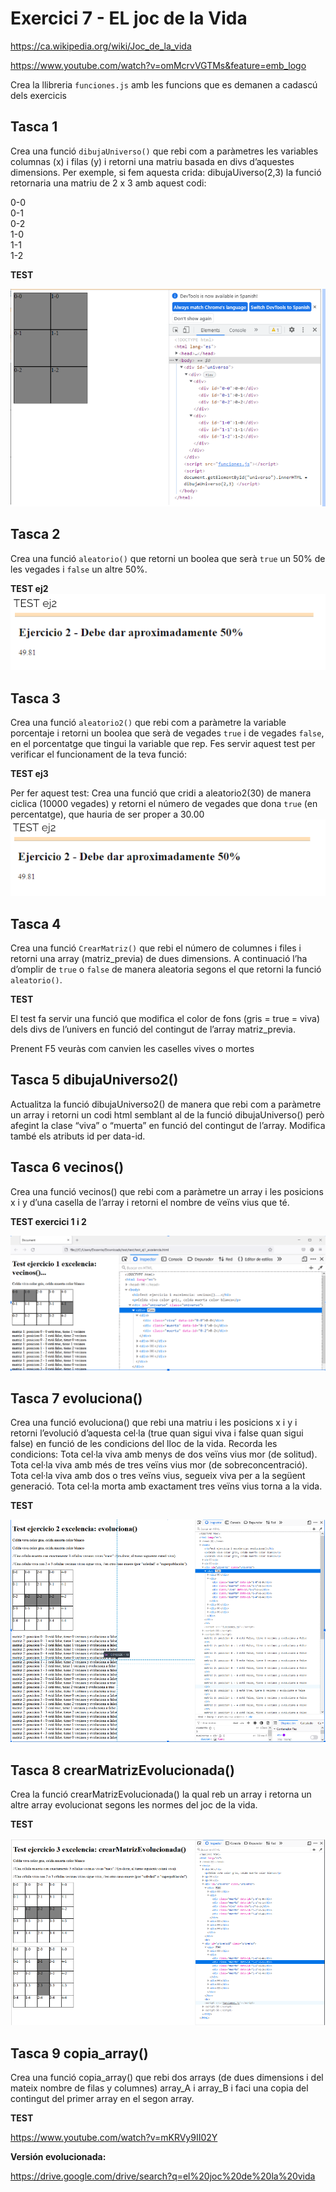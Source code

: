 

# Exercici 7 - EL joc de la Vida

https://ca.wikipedia.org/wiki/Joc_de_la_vida

https://www.youtube.com/watch?v=omMcrvVGTMs&feature=emb_logo

Crea la llibreria `funciones.js` amb les funcions que es demanen a cadascú dels exercicis

## Tasca 1
Crea una funció `dibujaUniverso()` que rebi com a paràmetres les variables columnas (x) i filas (y) i retorni una matriu basada en divs d’aquestes dimensions. Per exemple, si fem aquesta crida: dibujaUiverso(2,3) la funció retornaria una matriu de 2 x 3 amb aquest codi:

<div>
  <div>
    <div id=”0-0”>0-0</div>
    <div id=”0-1”>0-1</div>
    <div id=”0-2”>0-2</div>
  </div>
  <div>
    <div id=”1-0”>1-0</div>
    <div id=”1-1”>1-1</div>
    <div id=”1-2”>1-2</div>
  </div>
</div>

**TEST**

![Alt text](image.png)


## Tasca 2
Crea una funció `aleatorio()` que retorni un boolea que serà `true` un 50% de les vegades i `false` un altre 50%.

**TEST ej2**
![Alt text](image-1.png)

## Tasca 3
Crea una funció `aleatorio2()` que rebi com a paràmetre la variable porcentaje i retorni un boolea que serà de vegades `true` i de vegades `false`, en el porcentatge que tingui la variable que rep. Fes servir aquest test per verificar el funcionament de la teva funció:

**TEST ej3**

Per fer aquest test: Crea una funció que cridi a aleatorio2(30) de manera ciclica (10000 vegades) y retorni el número de vegades que dona `true` (en percentatge), que hauria de ser proper a 30.00
![Alt text](image-2.png)


## Tasca 4
Crea una funció `CrearMatriz()` que rebi el número de columnes i files i retorni una array  (matriz_previa) de dues dimensions. A continuació l’ha d’omplir de `true` o `false` de manera aleatoria segons el que retorni la funció `aleatorio()`.

**TEST**

El test fa servir una funció que modifica el color de fons (gris = true = viva) dels divs de l’univers en funció del contingut de l’array matriz_previa.

Prenent F5 veuràs com canvien les caselles vives o mortes

## Tasca 5 dibujaUniverso2()
Actualitza la funció dibujaUniverso2() de manera que rebi com a paràmetre un array i retorni un codi html semblant al de la funció dibujaUniverso() però afegint la clase “viva” o “muerta” en funció del contingut de l’array. Modifica també els atributs id per data-id.

## Tasca 6 vecinos()
Crea una funció vecinos() que rebi com a paràmetre un array i les posicions  x i y d’una casella de l’array i retorni el nombre de veïns vius que té.

**TEST exercici 1 i 2**

![Alt text](image-3.png)




## Tasca 7 evoluciona()
Crea una funció evoluciona() que rebi una matriu i les posicions x i y i retorni l’evolució d’aquesta cel·la (true quan sigui viva i false quan sigui false) en funció de les condicions del lloc de la vida.
Recorda les condicions:
Tota cel·la viva amb menys de dos veïns vius mor (de solitud).
Tota cel·la viva amb més de tres veïns vius mor (de sobreconcentració).
Tota cel·la viva amb dos o tres veïns vius, segueix viva per a la següent generació.
Tota cel·la morta amb exactament tres veïns vius torna a la vida.

**TEST**

![Alt text](image-4.png)

## Tasca 8 crearMatrizEvolucionada()		
Crea la funció crearMatrizEvolucionada() la qual reb un array i retorna un altre array evolucionat segons les normes del joc de la vida.

**TEST**

![Alt text](image-5.png)

## Tasca 9 copia_array()
Crea una funció copia_array() que rebi dos arrays (de dues dimensions i del mateix nombre de filas y columnes) array_A i array_B i faci una copia del contingut del primer array en el segon array.

**TEST** 

https://www.youtube.com/watch?v=mKRVy9II02Y

**Versión evolucionada:**

https://drive.google.com/drive/search?q=el%20joc%20de%20la%20vida




